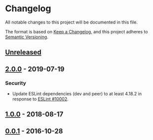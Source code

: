# Changelog

All notable changes to this project will be documented in this file.

The format is based on [Keep a Changelog](https://keepachangelog.com/en/1.0.0/),
and this project adheres to [Semantic Versioning](https://semver.org/spec/v2.0.0.html).

## [Unreleased]

## [2.0.0] - 2019-07-19

### Security

* Update ESLint dependencies (dev and peer) to at least 4.18.2 in response to [ESLint #10002](https://github.com/eslint/eslint/issues/10002).

## [1.0.0] - 2018-08-17

## [0.0.1] - 2016-10-28

[Unreleased]: https://github.com/bis-public/eslint-config-bis/compare/v2.0.0...HEAD
[2.0.0]: https://github.com/bis-public/eslint-config-bis/compare/v1.0.0...v2.0.0
[1.0.0]: https://github.com/bis-public/eslint-config-bis/compare/v0.0.1...v1.0.0
[0.0.1]: https://github.com/bis-public/eslint-config-bis/releases/tag/v0.0.1
